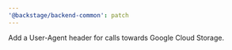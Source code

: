 ```yaml
---
'@backstage/backend-common': patch
---
```


Add a User-Agent header for calls towards Google Cloud Storage.
